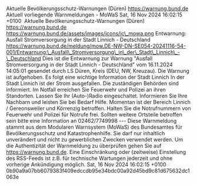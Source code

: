 Aktuelle Bevölkerungsschutz-Warnungen (Düren) https://warnung.bund.de Aktuell vorliegende Warnmeldungen - MoWaS Sat, 16 Nov 2024 16:02:15 +0100 ![]() Aktuelle Bevölkerungsschutz-Warnungen (Düren) https://warnung.bund.de https://warnung.bund.de/assets/images/icons/ic\_mowa.png Entwarnung: Ausfall Stromversorgung in der Stadt Linnich - Deutschland https://warnung.bund.de/meldung/mow.DE-NW-DN-SE054-20241116-54-001/Entwarnung:\_Ausfall\_Stromversorgung\_in\_der\_Stadt\_Linnich\_-\_Deutschland Dies ist die Entwarnung zur Warnung "Ausfall Stromversorgung in der Stadt Linnich - Deutschland" vom 16.11.2024 14:05:01 gesendet durch LS Düren, Kreis (DEU, NW, Kreuzau). Die Warnung ist aufgehoben. Es folgt eine wichtige Information der Stadt Linnich In der Stadt Linnich ist der Strom ausgefallen. Die zuständigen Behörden sind informiert.
Im Notfall erreichen Sie Feuerwehr und Polizei an ihren Standorten. Lassen Sie Ihr (Auto-)Radio eingeschaltet. Informieren Sie Ihre Nachbarn und leisten Sie bei Bedarf Hilfe.
Momentan ist der Bereich Linnich / Gereonsweiler und Körrenzig betroffen.
Halten Sie die Notrufnummern von Feuerwehr und Polizei für Notrufe frei. Sollten weitere Ortsteile betroffen sein bitte eine Information an 02462/7749998 ---
Diese Warnmeldung stammt aus dem Modularen Warnsystem (MoWaS) des Bundesamtes für Bevölkerungsschutz und Katastrophenhilfe.
Sie darf nur inhaltlich unverändert und nicht zu gewerblichen Zwecken verwendet werden.
Um die Authentizität der Warnmeldung zu überprüfen gehen Sie auf https://warnung.bund.de.
Eine Einschränkung oder (zeitweise) Einstellung des RSS-Feeds ist z.B. für technische Wartungen jederzeit und ohne vorherige Ankündigung möglich. Sat, 16 Nov 2024 16:02:15 +0100 0b90a9a07bb6079383f409edccdb95e34bdc00a92d45bd9c81d675632dc1063e
